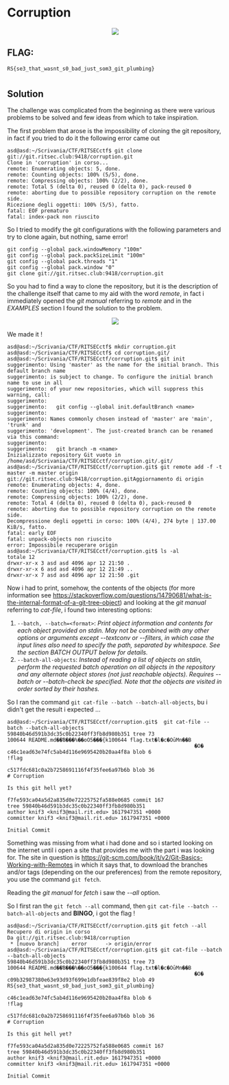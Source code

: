 # Corruption
<p align="center">
  <img src=https://i.postimg.cc/4y3PVp8C/1.jpg" />
</p>

## FLAG:
`RS{se3_that_wasnt_s0_bad_just_som3_git_plumbing}`
#
## Solution
The challenge was complicated from the beginning as there were various problems to be solved and few ideas from which to take inspiration.

The first problem that arose is the impossibility of cloning the git repository, in fact if you tried to do it the following error came out
```console
asd@asd:~/Scrivania/CTF/RITSECctf$ git clone git://git.ritsec.club:9418/corruption.git
Clone in 'corruption' in corso...
remote: Enumerating objects: 5, done.
remote: Counting objects: 100% (5/5), done.
remote: Compressing objects: 100% (2/2), done.
remote: Total 5 (delta 0), reused 0 (delta 0), pack-reused 0
remote: aborting due to possible repository corruption on the remote side.
Ricezione degli oggetti: 100% (5/5), fatto.
fatal: EOF prematuro
fatal: index-pack non riuscito

```
So I tried to modify the git configurations with the following parameters and try to clone again, but nothing, same error!
```
git config --global pack.windowMemory "100m"
git config --global pack.packSizeLimit "100m" 
git config --global pack.threads "1"
git config --global pack.window "0"
git clone git://git.ritsec.club:9418/corruption.git
```
So you had to find a way to clone the repository, but it is the description of the challenge itself that came to my aid with the word *remote*, in fact i immediately opened the *git manual* referring to *remote* and in the *EXAMPLES* section I found the solution to the problem.
<p align="center">
  <img src=https://i.postimg.cc/SRwYJVWZ/2.jpg" />
</p>
                                               
We made it !
```console
asd@asd:~/Scrivania/CTF/RITSECctf$ mkdir corruption.git
asd@asd:~/Scrivania/CTF/RITSECctf$ cd corruption.git/
asd@asd:~/Scrivania/CTF/RITSECctf/corruption.git$ git init
suggerimento: Using 'master' as the name for the initial branch. This default branch name
suggerimento: is subject to change. To configure the initial branch name to use in all
suggerimento: of your new repositories, which will suppress this warning, call:
suggerimento: 
suggerimento:   git config --global init.defaultBranch <name>
suggerimento: 
suggerimento: Names commonly chosen instead of 'master' are 'main', 'trunk' and
suggerimento: 'development'. The just-created branch can be renamed via this command:
suggerimento: 
suggerimento:   git branch -m <name>
Inizializzato repository Git vuoto in /home/asd/Scrivania/CTF/RITSECctf/corruption.git/.git/
asd@asd:~/Scrivania/CTF/RITSECctf/corruption.git$ git remote add -f -t master -m master origin git://git.ritsec.club:9418/corruption.gitAggiornamento di origin
remote: Enumerating objects: 4, done.
remote: Counting objects: 100% (4/4), done.
remote: Compressing objects: 100% (2/2), done.
remote: Total 4 (delta 0), reused 0 (delta 0), pack-reused 0
remote: aborting due to possible repository corruption on the remote side.
Decompressione degli oggetti in corso: 100% (4/4), 274 byte | 137.00 KiB/s, fatto.
fatal: early EOF
fatal: unpack-objects non riuscito                                                                                
error: Impossibile recuperare origin                                                                              
asd@asd:~/Scrivania/CTF/RITSECctf/corruption.git$ ls -al                                                          
totale 12                                                                                                         
drwxr-xr-x 3 asd asd 4096 apr 12 21:50 .                                                                          
drwxr-xr-x 6 asd asd 4096 apr 12 21:49 ..                                                                         
drwxr-xr-x 7 asd asd 4096 apr 12 21:50 .git 
```                       

Now i had to print, somehow, the contents of the objects (for more information see https://stackoverflow.com/questions/14790681/what-is-the-internal-format-of-a-git-tree-object) and looking at the *git manual* referring to *cat-file*, i found two interesting options:
1. `--batch, --batch=<format>`: *Print object information and contents for each object provided on stdin. May not be combined with any other options or arguments except --textconv or --filters, in which case the input lines also need to specify the
                                 path, separated by whitespace. See the section BATCH OUTPUT below for details.*
2. `--batch-all-objects`: *Instead of reading a list of objects on stdin, perform the requested batch operation on all objects in the repository and any alternate object stores (not just reachable objects). Requires --batch or --batch-check be
                           specified. Note that the objects are visited in order sorted by their hashes.*

So I ran the command `git cat-file --batch --batch-all-objects`, bu i didn't get the result i expected ...
```console
asd@asd:~/Scrivania/CTF/RITSECctf/corruption.git$  git cat-file --batch --batch-all-objects
59840b46d591b3dc35c0b22340ff3fb8d980b351 tree 73
100644 README.md��Ɓ���%��oO5���{k100644 flag.txt�l�c�OūMn��B
                                                             �O�
c46c1ead63e74fc5ab4d116e9695420b20aa4f8a blob 6
!flag

c517fdc681c0a2b7258691116f4f35fee6a97b6b blob 36
# Corruption

Is this git hell yet?

f7fe593ca04a5d2a835d0e72225752fa588e0685 commit 167
tree 59840b46d591b3dc35c0b22340ff3fb8d980b351
author knif3 <knif3@mail.rit.edu> 1617947351 +0000
committer knif3 <knif3@mail.rit.edu> 1617947351 +0000

Initial Commit
```

Something was missing from what i had done and so i started looking on the internet until i open a site that provides me with the part i was looking for. The site in question is https://git-scm.com/book/it/v2/Git-Basics-Working-with-Remotes in which it says that, to download the branches and/or tags (depending on the our preferences) from the remote repository, you use the command ``git fetch``.

Reading the *git manual* for *fetch* i saw the *--all* option.

So I first ran the `git fetch --all` command, then `git cat-file --batch --batch-all-objects` and **BINGO**, i got the flag !
```console
asd@asd:~/Scrivania/CTF/RITSECctf/corruption.git$ git fetch --all
Recupero di origin in corso
Da git://git.ritsec.club:9418/corruption
 * [nuovo branch]    error      -> origin/error
asd@asd:~/Scrivania/CTF/RITSECctf/corruption.git$ git cat-file --batch --batch-all-objects
59840b46d591b3dc35c0b22340ff3fb8d980b351 tree 73
100644 README.md��Ɓ���%��oO5���{k100644 flag.txt�l�c�OūMn��B
                                                             �O�
c09b32987380e63e93d93f699e1dbfeae839f8e2 blob 49
RS{se3_that_wasnt_s0_bad_just_som3_git_plumbing}

c46c1ead63e74fc5ab4d116e9695420b20aa4f8a blob 6
!flag

c517fdc681c0a2b7258691116f4f35fee6a97b6b blob 36
# Corruption

Is this git hell yet?
                                                                                                                  
f7fe593ca04a5d2a835d0e72225752fa588e0685 commit 167                                                               
tree 59840b46d591b3dc35c0b22340ff3fb8d980b351                                                                     
author knif3 <knif3@mail.rit.edu> 1617947351 +0000                                                                
committer knif3 <knif3@mail.rit.edu> 1617947351 +0000                                                             
                                                                                                                  
Initial Commit  
```
